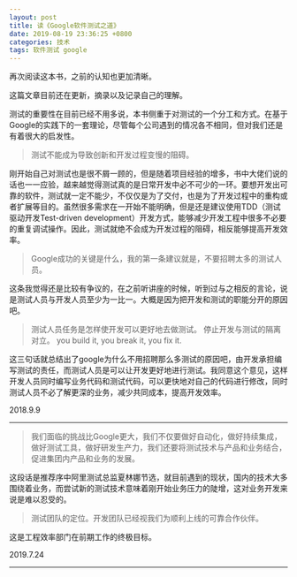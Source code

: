 ```yaml
---
layout: post
title: 读《Google软件测试之道》
date: 2019-08-19 23:36:25 +0800
categories: 技术
tags: 软件测试 google
---
```


再次阅读这本书，之前的认知也更加清晰。

这篇文章目前还在更新，摘录以及记录自己的理解。

测试的重要性在目前已经不用多说，本书侧重于对测试的一个分工和方式。在基于Google的实践下的一套理论，尽管每个公司遇到的情况各不相同，但对我们还是有着很大的启发性。

> 测试不能成为导致创新和开发过程变慢的阻碍。

刚开始自己对测试也是很不屑一顾的，但是随着项目经验的增多，书中大佬们说的话也一一应验，越来越觉得测试真的是日常开发中必不可少的一环。要想开发出可靠的软件，测试就一定不能少，不仅仅是为了交付，也是为了开发过程中的重构或者扩展等目的。虽然很多需求在一开始不能明确，但是还是建议使用TDD（测试驱动开发Test-driven development）开发方式，能够减少开发工程中很多不必要的重复调试操作。因此，测试就绝不会成为开发过程的阻碍，相反能够提高开发效率。

> Google成功的关键是什么，我的第一条建议就是，不要招聘太多的测试人员。

这条我觉得还是比较有争议的，在之前听讲座的时候，听到过与之相反的言论，说是测试人员与开发人员至少为一比一。大概是因为把开发和测试的职能分开的原因吧。

> 测试人员任务是怎样使开发可以更好地去做测试。
> 停止开发与测试的隔离对立。
> you build it, you break it, you fix it.

这三句话就总结出了google为什么不用招聘那么多测试的原因吧，由开发承担编写测试的责任，而测试人员是可以让开发更好地进行测试。我同意这个意见，这样开发人员同时编写业务代码和测试代码，可以更快地对自己的代码进行修改，同时测试人员不必了解更深的业务，减少共同成本，提高开发效率。

2018.9.9

---

> 我们面临的挑战比Google更大，我们不仅要做好自动化，做好持续集成，做好测试工具，做好研发生产力，我们还要将测试技术与产品和业务结合，促进集团内产品和业务的发展。

这段话是推荐序中阿里测试总监夏林娜节选，就目前遇到的现状，国内的技术大多围绕着业务，而尝试新的测试技术意味着刚开始业务压力的陡增，这对业务开发来说是难以忍受的。

> 测试团队的定位。开发团队已经视我们为顺利上线的可靠合作伙伴。

这是工程效率部门在前期工作的终极目标。

2019.7.24

---